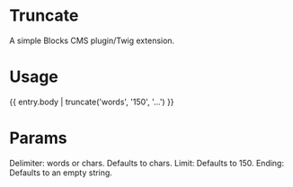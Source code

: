 Truncate
========

A simple Blocks CMS plugin/Twig extension.

Usage
=====

{{ entry.body | truncate('words', '150', '...') }}

Params
======

Delimiter: words or chars. Defaults to chars.
Limit: Defaults to 150.
Ending: Defaults to an empty string.
